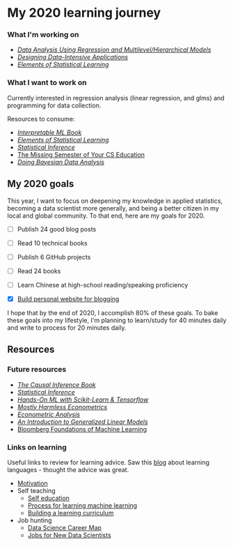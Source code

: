 # My 2020 learning journey

### What I'm working on

- [_Data Analysis Using Regression and Multilevel/Hierarchical Models_](https://faculty.psau.edu.sa/filedownload/doc-12-pdf-a1997d0d31f84d13c1cdc44ac39a8f2c-original.pdf)
- [_Designing Data-Intensive Applications_](https://github.com/Yang-Yanxiang/Designing-Data-Intensive-Applications)
- [_Elements of Statistical Learning_](https://web.stanford.edu/~hastie/ElemStatLearn/printings/ESLII_print12.pdf)


### What I want to work on

Currently interested in regression analysis (linear regression, and glms) and programming for data collection. 

Resources to consume:
- [_Interpretable ML Book_](https://christophm.github.io/interpretable-ml-book/) 
- [_Elements of Statistical Learning_](https://web.stanford.edu/~hastie/ElemStatLearn/printings/ESLII_print12.pdf)
- [_Statistical Inference_](https://fsalamri.files.wordpress.com/2015/02/casella_berger_statistical_inference1.pdf)
- [The Missing Semester of Your CS Education](https://missing.csail.mit.edu/?fbclid=IwAR2oSExw3Luz7jLSE0eIWguTBe3pHOqpbBL0i9eYKBxcFenwq4LWm484xg0)
- [_Doing Bayesian Data Analysis_](http://www.r-5.org/files/books/computers/algo-list/statistics/data-mining/John_K_Kruschke-Doing_Bayesian_Data_Analysis-EN.pdf)


## My 2020 goals

This year, I want to focus on deepening my knowledge in applied statistics, becoming a data scientist more generally, and being a better citizen in my local and global community. To that end, here are my goals for 2020. 

- [ ] Publish 24 good blog posts
- [ ] Read 10 technical books
- [ ] Publish 6 GitHub projects
- [ ] Read 24 books
- [ ] Learn Chinese at high-school reading/speaking proficiency
- [x] [Build personal website for blogging](https://collinching.com)


I hope that by the end of 2020, I accomplish 80% of these goals. To bake these goals into my lifestyle, I'm planning to learn/study for 40 minutes daily and write to process for 20 minutes daily.

## Resources

### Future resources

- [_The Causal Inference Book_](https://cdn1.sph.harvard.edu/wp-content/uploads/sites/1268/2020/02/ci_hernanrobins_21feb20.pdf)
- [_Statistical Inference_](https://fsalamri.files.wordpress.com/2015/02/casella_berger_statistical_inference1.pdf)
- [_Hands-On ML with Scikit-Learn & Tensorflow_](https://www.lpsm.paris/pageperso/has/source/Hand-on-ML.pdf)
- [_Mostly Harmless Econometrics_](https://mycourses.aalto.fi/pluginfile.php/203124/mod_resource/content/1/Angrist%20%20Pischke.pdf)
- [_Econometric Analysis_](https://spu.fem.uniag.sk/cvicenia/ksov/obtulovic/Mana%C5%BE.%20%C5%A1tatistika%20a%20ekonometria/EconometricsGREENE.pdf)
- [_An Introduction to Generalized Linear Models_](https://reneues.files.wordpress.com/2010/01/an-introduction-to-generalized-linear-models-second-edition-dobson.pdf)
- [Bloomberg Foundations of Machine Learning](https://bloomberg.github.io/foml/#home)


### Links on learning
Useful links to review for learning advice. Saw this [blog](https://reasoniamhere.com/2015/09/24/how-to-learn-a-foreign-language-from-the-comfort-of-your-home-dont-feel-bad-dont-get-bored-dont-give-up/) about learning languages - thought the advice was great.

- [Motivation](https://www.nateliason.com/blog/motivation)
- Self teaching
    - [Self education](https://www.nateliason.com/blog/self-education)
    - [Process for learning machine learning](https://elitedatascience.com/learn-machine-learning#step-0)
    - [Building a learning curriculum](https://medium.com/@rchang/how-i-build-learning-projects-part-i-54dbaad68961)
- Job hunting
    - [Data Science Career Map](https://datasciencecareermap.com/)
    - [Jobs for New Data Scientists](https://www.jobsfornewdatascientists.com/)